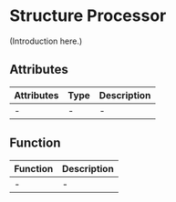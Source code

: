 # Structure Processor
(Introduction here.)
## Attributes
|Attributes |Type | Description    |
|---    |---    |--- |
| -|-|- |
## Function
|Function|Description|
|---|---|
|-|-|
